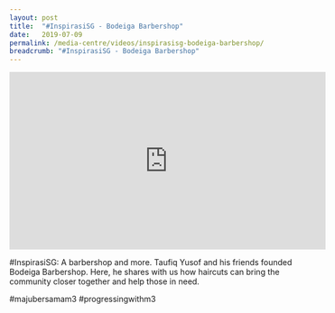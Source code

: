 ```yaml
---
layout: post
title:  "#InspirasiSG - Bodeiga Barbershop"
date:   2019-07-09
permalink: /media-centre/videos/inspirasisg-bodeiga-barbershop/
breadcrumb: "#InspirasiSG - Bodeiga Barbershop"
---
```


<div class="bp-youtube">
<iframe width="560" height="315" src="https://www.youtube.com/embed/Ykrz0ICy8jQ" frameborder="0" allow="accelerometer; autoplay; encrypted-media; gyroscope; picture-in-picture" allowfullscreen></iframe>
</div>

#InspirasiSG: A barbershop and more. Taufiq Yusof and his friends founded Bodeiga Barbershop. Here, he shares with us how haircuts can bring the community closer together and help those in need.

#majubersamam3 #progressingwithm3
